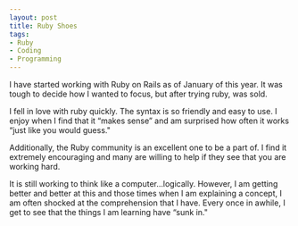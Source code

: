 ```yaml
---
layout: post
title: Ruby Shoes
tags:
- Ruby
- Coding
- Programming
---
```


I have started working with Ruby on Rails as of January of this year. It was tough to decide how I wanted to focus, but after trying ruby, was sold.

I fell in love with ruby quickly. The syntax is so friendly and easy to use. I enjoy when I find that it “makes sense” and am surprised how often it works “just like you would guess."

Additionally, the Ruby community is an excellent one to be a part of. I find it extremely encouraging and many are willing to help if they see that you are working hard.

It is still working to think like a computer…logically. However, I am getting better and better at this and those times when I am explaining a concept, I am often shocked at the comprehension that I have. Every once in awhile, I  get to see that the things I am learning have “sunk in."

<br>
